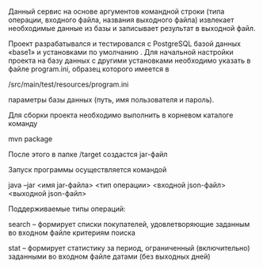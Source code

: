 Данный сервис на основе аргументов командной строки (типа операции, входного файла, названия выходного файла) 
извлекает необходимые данные из базы и записывает результат в выходной файл.

Проект разрабатывался и тестировался с PostgreSQL базой данных «base1» и установками по умолчанию . 
Для начальной настройки проекта на базу данных с другими установками необходимо указать в файле program.ini, образец которого имеется в

/src/main/test/resources/program.ini

параметры базы данных (путь, имя пользователя и  пароль). 

Для сборки проекта необходимо выполнить в корневом каталоге команду

mvn package

После этого в папке /target создастся jar-файл

Запуск программы осуществляется командой

java  –jar  <имя jar-файла> <тип операции> <входной json-файл> <выходной json-файл>

Поддерживаемые типы операций:

search – формирует списки покупателей, удовлетворяющие заданным во входном файле критериям поиска

stat – формирует статистику за период, ограниченный (включительно) заданными во входном файле датами (без выходных дней)



